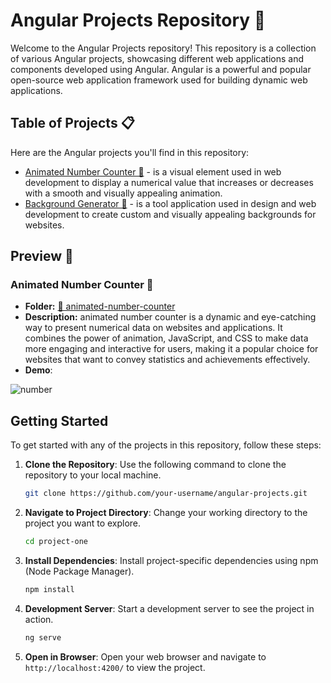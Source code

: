 # Angular Projects Repository 🚀

Welcome to the Angular Projects repository! This repository is a collection of various Angular projects, showcasing different web applications and components developed using Angular. Angular is a powerful and popular open-source web application framework used for building dynamic web applications.

## Table of Projects 📋

Here are the Angular projects you'll find in this repository:

- [Animated Number Counter 🔢](#animated-number-counter-) - is a visual element used in web development to display a numerical value that increases or decreases with a smooth and visually appealing animation. 
- [Background Generator 🌈](#background-generator-) - is a tool application used in design and web development to create custom and visually appealing backgrounds for websites.

## Preview 🌟

### Animated Number Counter 🔢
 - **Folder:** [📁 animated-number-counter](/animated-number-counter/)
 - **Description:** animated number counter is a dynamic and eye-catching way to present numerical data on websites and applications. It combines the power of animation, JavaScript, and CSS to make data more engaging and interactive for users, making it a popular choice for websites that want to convey statistics and achievements effectively.
 - **Demo**:

![number](https://user-images.githubusercontent.com/88382171/226492389-f2c9a846-4e2f-48c8-8c47-1c0e87cb86da.gif)

## Getting Started

To get started with any of the projects in this repository, follow these steps:

1. **Clone the Repository**: Use the following command to clone the repository to your local machine.

   ```bash
   git clone https://github.com/your-username/angular-projects.git
   ```

2. **Navigate to Project Directory**: Change your working directory to the project you want to explore.

   ```bash
   cd project-one
   ```

3. **Install Dependencies**: Install project-specific dependencies using npm (Node Package Manager).

   ```bash
   npm install
   ```

4. **Development Server**: Start a development server to see the project in action.

   ```bash
   ng serve
   ```

5. **Open in Browser**: Open your web browser and navigate to `http://localhost:4200/` to view the project.